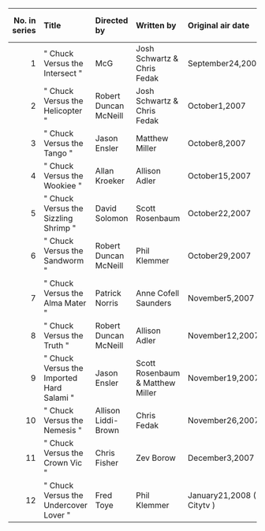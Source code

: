 |   No. in series | Title                                     | Directed by           | Written by                       | Original air date         | Production code   |   U.S. viewers (million) |
|----------------:|:------------------------------------------|:----------------------|:---------------------------------|:--------------------------|:------------------|-------------------------:|
|               1 | " Chuck Versus the Intersect "            | McG                   | Josh Schwartz & Chris Fedak      | September24,2007          | 276025            |                     9.21 |
|               2 | " Chuck Versus the Helicopter "           | Robert Duncan McNeill | Josh Schwartz & Chris Fedak      | October1,2007             | 3T6451            |                     8.39 |
|               3 | " Chuck Versus the Tango "                | Jason Ensler          | Matthew Miller                   | October8,2007             | 3T6452            |                     7.21 |
|               4 | " Chuck Versus the Wookiee "              | Allan Kroeker         | Allison Adler                    | October15,2007            | 3T6454            |                     8.36 |
|               5 | " Chuck Versus the Sizzling Shrimp "      | David Solomon         | Scott Rosenbaum                  | October22,2007            | 3T6453            |                     7.22 |
|               6 | " Chuck Versus the Sandworm "             | Robert Duncan McNeill | Phil Klemmer                     | October29,2007            | 3T6455            |                     7.65 |
|               7 | " Chuck Versus the Alma Mater "           | Patrick Norris        | Anne Cofell Saunders             | November5,2007            | 3T6456            |                     7.65 |
|               8 | " Chuck Versus the Truth "                | Robert Duncan McNeill | Allison Adler                    | November12,2007           | 3T6457            |                     7.56 |
|               9 | " Chuck Versus the Imported Hard Salami " | Jason Ensler          | Scott Rosenbaum & Matthew Miller | November19,2007           | 3T6458            |                     7.79 |
|              10 | " Chuck Versus the Nemesis "              | Allison Liddi-Brown   | Chris Fedak                      | November26,2007           | 3T6459            |                     8.42 |
|              11 | " Chuck Versus the Crown Vic "            | Chris Fisher          | Zev Borow                        | December3,2007            | 3T6460            |                     8.41 |
|              12 | " Chuck Versus the Undercover Lover "     | Fred Toye             | Phil Klemmer                     | January21,2008 ( Citytv ) | 3T6461            |                     6.88 |